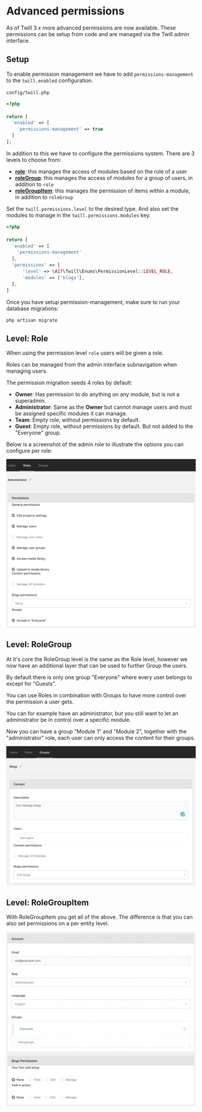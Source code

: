 # Advanced permissions

As of Twill 3.x more advanced permissions are now available. These permissions can be setup from code and are managed
via the Twill admin interface.

## Setup

To enable permission management we have to add `permissions-management` to the `twill.enabled` configuration.

`config/twill.php`

```php
<?php

return [
  'enabled' => [
    'permissions-management' => true
  ]
];
```

In addition to this we have to configure the permissions system. There are 3 levels to choose from:

- [**role**](#level-role): this manages the access of modules based on the role of a user
- [**roleGroup**](#level-rolegroup): this manages the access of modules for a group of users, in addition to `role`
- [**roleGroupItem**](#level-rolegroupitem): this manages the permission of items within a module, in addition to `roleGroup`

Set the `twill.permissions.level` to the desired type. And also set the modules to manage in
the `twill.permissions.modules` key.

```php {7-10}
<?php

return [
  'enabled' => [
    'permissions-management'
  ],
  'permissions' => [
      'level' => \A17\Twill\Enums\PermissionLevel::LEVEL_ROLE,
      'modules' => ['blogs'],
  ],
]
```

Once you have setup permission-management, make sure to run your database migrations:

```
php artisan migrate
```

## Level: Role

When using the permission level `role` users will be given a role.

Roles can be managed from the admin interface subnavigation when managing users.

The permission migration seeds 4 roles by default:

- **Owner**: Has permission to do anything on any module, but is not a superadmin.
- **Administrator**: Same as the **Owner** but cannot manage users and must be assigned specific modules it can manage.
- **Team**: Empty role, without permissions by default.
- **Guest**: Empty role, without permissions by default. But not added to the "Everyone" group.

Below is a screenshot of the admin role to illustrate the options you can configure per role:

![Admin role](./assets/admin-role-screen.png)

## Level: RoleGroup

At it's core the RoleGroup level is the same as the Role level, however we now have an additional layer that can be used
to further Group the users.

By default there is only one group "Everyone" where every user belongs to except for "Guests".

You can use Roles in combination with Groups to have more control over the permission a user gets.

You can for example have an administrator, but you still want to let an administrator be in control over a specific module.

Now you can have a group "Module 1" and "Module 2", together with the "administrator" role, each user can only access
the content for their groups.

![Group screen](./assets/group-screen.png)

## Level: RoleGroupItem

With RoleGroupItem you get all of the above. The difference is that you can also set permissions on a per entity level.

![User access control](./assets/user-access-control.png)

